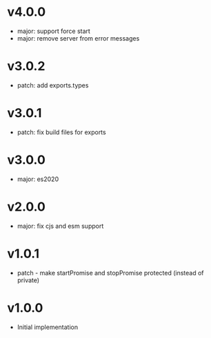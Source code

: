 # v4.0.0

- major: support force start
- major: remove server from error messages

# v3.0.2

- patch: add exports.types

# v3.0.1

- patch: fix build files for exports

# v3.0.0

- major: es2020

# v2.0.0

- major: fix cjs and esm support

# v1.0.1

- patch - make startPromise and stopPromise protected (instead of private)

# v1.0.0

- Initial implementation
